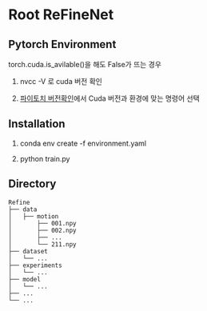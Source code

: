 # Root ReFineNet

## Pytorch Environment

torch.cuda.is_avilable()을 해도 False가 뜨는 경우

1. nvcc -V 로 cuda 버전 확인

2. [파이토치 버전확인](https://pytorch.org/get-started/previous-versions/)에서 Cuda 버전과 환경에 맞는 명령어 선택


## Installation

1. conda env create -f environment.yaml

2. python train.py

## Directory

    Refine
    ├── data
    │   ├── motion
    │       ├── 001.npy
    │       ├── 002.npy
    │       ├── ...
    │       └── 211.npy
    ├── dataset
    │   └── ...
    ├── experiments
    │   └── ...
    ├── model
    │   └── ...
    ├── ...
    └── ...
